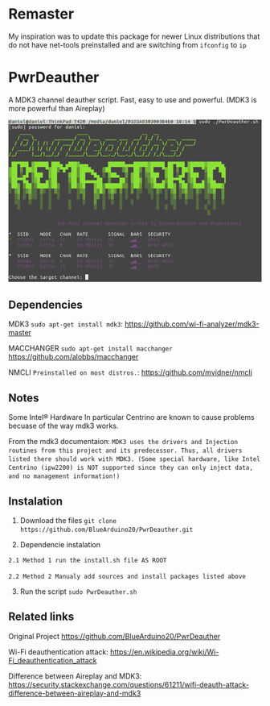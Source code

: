 # Remaster 

My inspiration was to update this package for newer Linux distributions that do not have net-tools preinstalled and are switching from `ifconfig` to `ip`

# PwrDeauther
A MDK3 channel deauther script. Fast, easy to use and powerful. (MDK3 is more powerful than Aireplay)

<img src="https://raw.githubusercontent.com/digmorepaka/PwrDeautherRemastered/master/screenshot.png">

## Dependencies

MDK3 `sudo apt-get install mdk3`: https://github.com/wi-fi-analyzer/mdk3-master

MACCHANGER `sudo apt-get install macchanger` https://github.com/alobbs/macchanger

NMCLI `Preinstalled on most distros.`: https://github.com/mvidner/nmcli

## Notes
Some Intel® Hardware In particular Centrino are known to cause problems becuase of the way mdk3 works. 

From the mdk3 documentaion: 
`MDK3 uses the drivers and Injection routines from this project and its predecessor. Thus, all drivers listed there should work with MDK3. (Some special hardware, like Intel Centrino (ipw2200) is NOT supported since they can only inject data, and no management information!)`

## Instalation
  1. Download the files `git clone https://github.com/BlueArduino20/PwrDeauther.git`

  2. Dependencie instalation

    2.1 Method 1 run the install.sh file AS ROOT

    2.2 Method 2 Manualy add sources and install packages listed above

  3. Run the script `sudo PwrDeauther.sh`

## Related links

Original Project https://github.com/BlueArduino20/PwrDeauther

Wi-Fi deauthentication attack: https://en.wikipedia.org/wiki/Wi-Fi_deauthentication_attack

Difference between Aireplay and MDK3: https://security.stackexchange.com/questions/61211/wifi-deauth-attack-difference-between-aireplay-and-mdk3
